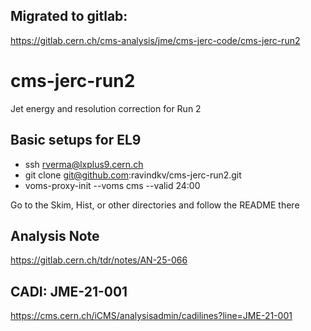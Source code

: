 ## Migrated to gitlab:
https://gitlab.cern.ch/cms-analysis/jme/cms-jerc-code/cms-jerc-run2

# cms-jerc-run2
Jet energy and resolution correction for Run 2

## Basic setups for EL9
* ssh rverma@lxplus9.cern.ch
* git clone git@github.com:ravindkv/cms-jerc-run2.git
* voms-proxy-init --voms cms --valid 24:00

Go to the Skim, Hist, or other directories and follow the README there


## Analysis Note
https://gitlab.cern.ch/tdr/notes/AN-25-066


## CADI: JME-21-001
https://cms.cern.ch/iCMS/analysisadmin/cadilines?line=JME-21-001 
